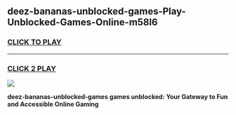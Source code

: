 
## deez-bananas-unblocked-games-Play-Unblocked-Games-Online-m58l6
<h3>
<a href="https://premium76.site?title=deez-bananas-unblocked-games&ref=25A">CLICK TO PLAY</a></h3>
<hr>

<h3>
<a href="https://premium76.site?title=deez-bananas-unblocked-games&ref=25A">CLICK 2 PLAY</a>
  
</h3>

<a href="https://premium76.site?title=deez-bananas-unblocked-games&ref=25A"><img src="https://clearcache.store/games.png"></a>


**deez-bananas-unblocked-games games unblocked: Your Gateway to Fun and Accessible Online Gaming**
